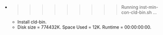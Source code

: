 * >>>>>>>>> Running inst-min-con-cld-bin.sh ...
  * Install cld-bin.
  * Disk size = 774432K. Space Used = 12K. Runtime = 00:00:00:00.
